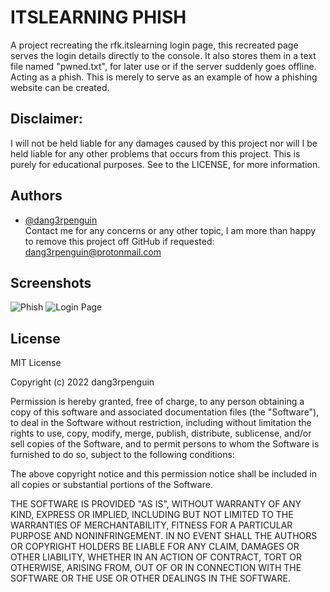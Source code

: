 
# ITSLEARNING PHISH

A project recreating the rfk.itslearning login page,
this recreated page serves the login details directly to the console. It also stores them in a text file named "pwned.txt", for later use or if the server suddenly goes offline.
Acting as a phish. This is merely to serve as an example of how a phishing website can be created.

## Disclaimer:
I will not be held liable for any damages caused by this project nor will I be held liable for any other problems that occurs from this project. This is purely for educational purposes.  See to the LICENSE, for more information.

## Authors

- [@dang3rpenguin](https://github.com/dang3rpenguin) \
Contact me for any concerns or any other topic, I am more than happy to remove this project off GitHub if requested: dang3rpenguin@protonmail.com

## Screenshots

![Phish](https://github.com/dang3rpenguin/rfk.itslearning-phish/blob/main/screenshots/phish.png)
![Login Page](https://github.com/dang3rpenguin/rfk.itslearning-phish/blob/main/screenshots/screenshot.png)

## License

MIT License

Copyright (c) 2022 dang3rpenguin

Permission is hereby granted, free of charge, to any person obtaining a copy
of this software and associated documentation files (the "Software"), to deal
in the Software without restriction, including without limitation the rights
to use, copy, modify, merge, publish, distribute, sublicense, and/or sell
copies of the Software, and to permit persons to whom the Software is
furnished to do so, subject to the following conditions:

The above copyright notice and this permission notice shall be included in all
copies or substantial portions of the Software.

THE SOFTWARE IS PROVIDED "AS IS", WITHOUT WARRANTY OF ANY KIND, EXPRESS OR
IMPLIED, INCLUDING BUT NOT LIMITED TO THE WARRANTIES OF MERCHANTABILITY,
FITNESS FOR A PARTICULAR PURPOSE AND NONINFRINGEMENT. IN NO EVENT SHALL THE
AUTHORS OR COPYRIGHT HOLDERS BE LIABLE FOR ANY CLAIM, DAMAGES OR OTHER
LIABILITY, WHETHER IN AN ACTION OF CONTRACT, TORT OR OTHERWISE, ARISING FROM,
OUT OF OR IN CONNECTION WITH THE SOFTWARE OR THE USE OR OTHER DEALINGS IN THE
SOFTWARE.

